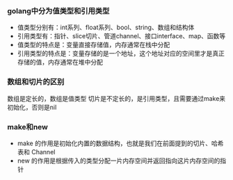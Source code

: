 

### golang中分为值类型和引用类型

- 值类型分别有：int系列、float系列、bool、string、数组和结构体
- 引用类型有：指针、slice切片、管道channel、接口interface、map、函数等
- 值类型的特点是：变量直接存储值，内存通常在栈中分配
- 引用类型的特点是：变量存储的是一个地址，这个地址对应的空间里才是真正存储的值，内存通常在堆中分配


### 数组和切片的区别

数组是定长的，数组是值类型
切片是不定长的，是引用类型，且需要通过make来初始化，否则是nil


### make和new

- make 的作用是初始化内置的数据结构，也就是我们在前面提到的切片、哈希表和 Channel
- new 的作用是根据传入的类型分配一片内存空间并返回指向这片内存空间的指针